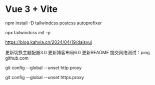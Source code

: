 # Vue 3 + Vite

npm install -D tailwindcss postcss autoprefixer

npx tailwindcss init -p

https://blog.kahvia.cn/2024/04/19/daisyui

更新切换主题配置3.0
更新博客布局6.0
更新README
提交网络测试：ping github.com

git config --global --unset http.proxy
 
git config --global --unset https.proxy